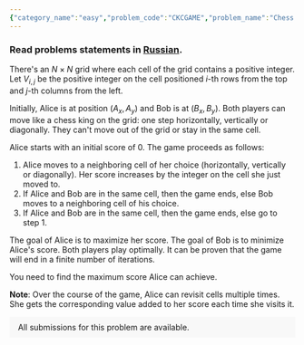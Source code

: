 ```yaml
---
{"category_name":"easy","problem_code":"CKCGAME","problem_name":"Chess Kings Chasing Game","problemComponents":{"constraints":"- $1 \\le T \\le 60$\n- $2 \\le N \\le 300$\n- $1 \\le V_{i,j} \\le 10^9$\n- $1 \\le A_x,A_y,B_x,B_y \\le N$\n- $(A_x, A_y) \\neq (B_x, B_y)$\n- Sum of $N$ over all test cases does not exceed $300$","constraintsState":true,"subtasks":"- 30 points : $1 \\leq R \\leq 10000$\n- 70 points : $1 \\leq R \\leq 10^9$\n","subtasksState":false,"inputFormat":"- The first line contains an integer $T$ denoting the number of test cases. The $T$ test cases then follow.\n- The first line of each test case contains four integers $N, A_x, A_y, B_x, B_y$ denoting the size of the grid, the row coordinate of Alice\u0027s position, the column coordinate of Alice\u0027s position, the row coordinate of Bob\u0027s position, and the column coordinate of Bob\u0027s position respectively.\n- The next $N$ lines of each test case have $N$ integers each. The $j$-th integer in the $i$-th line denotes $V_{i,j}$.","inputFormatState":true,"outputFormat":"For each test case, output on one line the score Alice will have if both Alice and Bob play optimally.","outputFormatState":true,"sampleTestCases":{"0":{"id":1,"input":"3\n2 1 1 2 2\n1 10\n5 6\n4 4 4 1 1\n1 1 1 1\n1 1 1 1\n1 1 10 1\n1 1 1 10\n4 1 3 1 4\n1 2 3 4\n2 1 4 3\n3 4 1 2\n4 3 2 1\n","output":"10\n30\n8\n","explanation":"- For the first test case, Alice moves to position $(1, 2)$ and gets $10$ points. Bob then moves to $(1, 2)$ and catches Alice. This is the optimal gameplay.\n\n- For the second test case, Alice moves to $(3, 3)$ and gets $10$ points. Bob moves to $(2, 2)$. Then Alice moves to $(4,4)$ and gets another $10$ points. Bob them moves to $(3, 3)$. Finally, Alice moves to $(3, 3)$ gaining a total of $30$ points. The game ends as Alice and Bob are in the same cell. This is a possible optimal gameplay.\n\n- For the third test case, the GIF below shows a possible optimal gameplay\n\n\u003Cimg src=\u0022https://i.ibb.co/nctVkVw/sample3.gif\u0022 height=\u0022200\u0022/\u003E","isDeleted":false}}},"video_editorial_url":"","languages_supported":{"0":"CPP14","1":"C","2":"JAVA","3":"PYTH 3.6","4":"CPP17","5":"PYTH","6":"PYP3","7":"CS2","8":"ADA","9":"PYPY","10":"TEXT","11":"PAS fpc","12":"NODEJS","13":"RUBY","14":"PHP","15":"GO","16":"HASK","17":"TCL","18":"PERL","19":"SCALA","20":"LUA","21":"kotlin","22":"BASH","23":"JS","24":"LISP sbcl","25":"rust","26":"PAS gpc","27":"BF","28":"CLOJ","29":"R","30":"D","31":"CAML","32":"FORT","33":"ASM","34":"swift","35":"FS","36":"WSPC","37":"LISP clisp","38":"SQL","39":"SCM guile","40":"PERL6","41":"ERL","42":"CLPS","43":"ICK","44":"NICE","45":"PRLG","46":"ICON","47":"COB","48":"SCM chicken","49":"PIKE","50":"SCM qobi","51":"ST","52":"SQLQ","53":"NEM"},"max_timelimit":2,"source_sizelimit":50000,"problem_author":"dragonado","problem_tester":"","date_added":"16-09-2021","tags":{"0":"chess","1":"cook133","2":"dragonado","3":"dynamic","4":"easy","5":"memoization"},"problem_difficulty_level":"Unavailable","best_tag":"Dynamic Programming","editorial_url":"https://discuss.codechef.com/problems/CKCGAME","time":{"view_start_date":1632078002,"submit_start_date":1632078002,"visible_start_date":1632078002,"end_date":1735669800},"is_direct_submittable":false,"problemDiscussURL":"https://discuss.codechef.com/search?q=CKCGAME","is_proctored":false,"visitedContests":{},"layout":"problem"}
---
```

### Read problems statements in [Russian](https://www.codechef.com/download/translated/COOK133/russian/CKCGAME.pdf).

There's an $N \times N$ grid where each cell of the grid contains a positive integer. Let $V_{i,j}$ be the positive integer on the cell positioned $i$-th rows from the top and $j$-th columns from the left.

Initially, Alice is at position $(A_x, A_y)$ and Bob is at $(B_x, B_y)$. Both players can move like a chess king on the grid: one step horizontally, vertically or diagonally. They can't move out of the grid or stay in the same cell. 

Alice starts with an initial score of $0$. The game proceeds as follows:

1. Alice moves to a neighboring cell of her choice (horizontally, vertically or diagonally). Her score increases by the integer on the cell she just moved to.
2. If Alice and Bob are in the same cell, then the game ends, else Bob moves to a neighboring cell of his choice.
3. If Alice and Bob are in the same cell, then the game ends, else go to step 1.

The goal of Alice is to maximize her score. The goal of Bob is to minimize Alice's score. Both players play optimally. It can be proven that the game will end in a finite number of iterations.

You need to find the maximum score Alice can achieve. 

**Note**: Over the course of the game, Alice can revisit cells multiple times. She gets the corresponding value added to her score each time she visits it.
<aside style='background: #f8f8f8;padding: 10px 15px;'><div>All submissions for this problem are available.</div></aside>
